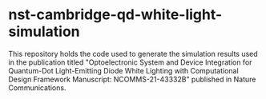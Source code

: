 # nst-cambridge-qd-white-light-simulation

This repository holds the code used to generate the simulation results used in the publication titled "Optoelectronic System and Device Integration for Quantum-Dot Light-Emitting Diode White Lighting with Computational Design Framework Manuscript: NCOMMS-21-43332B" published in Nature Communications.